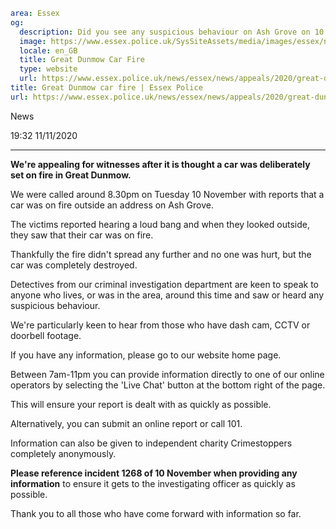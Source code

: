 ```yaml
area: Essex
og:
  description: Did you see any suspicious behaviour on Ash Grove on 10 November?
  image: https://www.essex.police.uk/SysSiteAssets/media/images/essex/news/library-images/600/did-you-see-600.jpg?crop=(0,32,600,348)&amp;w=600&amp;h=300&amp;scale=both
  locale: en_GB
  title: Great Dunmow Car Fire
  type: website
  url: https://www.essex.police.uk/news/essex/news/appeals/2020/great-dunmow-car-fire/
title: Great Dunmow car fire | Essex Police
url: https://www.essex.police.uk/news/essex/news/appeals/2020/great-dunmow-car-fire/
```

News

19:32 11/11/2020

****

**We're appealing for witnesses after it is thought a car was deliberately set on fire in Great Dunmow.**

We were called around 8.30pm on Tuesday 10 November with reports that a car was on fire outside an address on Ash Grove.

The victims reported hearing a loud bang and when they looked outside, they saw that their car was on fire.

Thankfully the fire didn't spread any further and no one was hurt, but the car was completely destroyed.

Detectives from our criminal investigation department are keen to speak to anyone who lives, or was in the area, around this time and saw or heard any suspicious behaviour.

We're particularly keen to hear from those who have dash cam, CCTV or doorbell footage.

If you have any information, please go to our website home page.

Between 7am-11pm you can provide information directly to one of our online operators by selecting the 'Live Chat' button at the bottom right of the page.

This will ensure your report is dealt with as quickly as possible.

Alternatively, you can submit an online report or call 101.

Information can also be given to independent charity Crimestoppers completely anonymously.

**Please reference incident 1268 of 10 November when providing any information** to ensure it gets to the investigating officer as quickly as possible.

Thank you to all those who have come forward with information so far.
